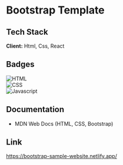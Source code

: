 # Bootstrap Template




## Tech Stack

**Client:**  Html, Css, React



## Badges

![HTML](https://img.shields.io/badge/HTML-5-blue)  
![CSS](https://img.shields.io/badge/CSS-3-blue)  
![Javascript](https://img.shields.io/badge/Bootstrap-5-purple) 




## Documentation

- MDN Web Docs (HTML, CSS, Bootstrap)




## Link 

https://bootstrap-sample-website.netlify.app/


